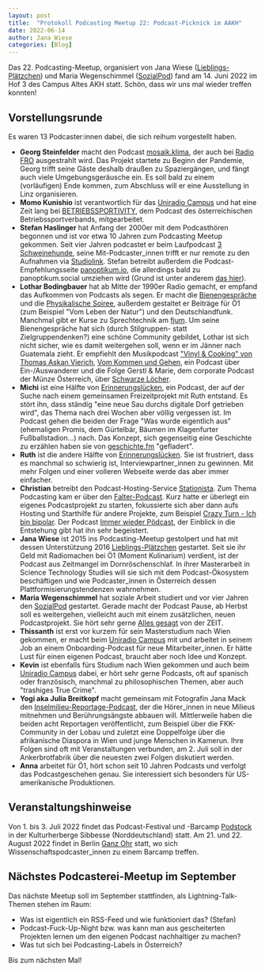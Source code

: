 ```yaml
---
layout: post
title:  "Protokoll Podcasting Meetup 22: Podcast-Picknick im AAKH"
date: 2022-06-14
author: Jana Wiese
categories: [Blog]
---
```


Das 22. Podcasting-Meetup, organisiert von Jana Wiese ([Lieblings-Plätzchen](www.lieblings-plaetzchen.com/)) und Maria Wegenschimmel ([SozialPod](https://www.sozialpod.com/)) fand am 14. Juni 2022 im Hof 3 des Campus Altes AKH statt. Schön, dass wir uns mal wieder treffen konnten!

## Vorstellungsrunde

Es waren 13 Podcaster:innen dabei, die sich reihum vorgestellt haben. 

* **Georg Steinfelder** macht den Podcast [mosaik.klima](https://cba.fro.at/podcast/mosaik%C2%B7-%C2%B7-klima), der auch bei [Radio FRO](https://www.fro.at/) ausgestrahlt wird. Das Projekt startete zu Beginn der Pandemie, Georg trifft seine Gäste deshalb draußen zu Spaziergängen, und fängt auch viele Umgebungsgeräusche ein.  Es soll bald zu einem (vorläufigen) Ende kommen, zum Abschluss will er eine Ausstellung in Linz organisieren.
* **Momo Kunishio** ist verantwortlich für das [Uniradio Campus](https://www.univie.ac.at/radiocampus/) und hat eine Zeit lang bei [BETRIEBSSPORTIVITY](https://firmensport.at/2021/03/podcast/), dem Podcast des österreichischen Betriebssportverbands, mitgearbeitet.
* **Stefan Haslinger** hat Anfang der 2000er mit dem Podcasthören begonnen und ist vor etwa 10 Jahren zum Podcasting Meetup gekommen. Seit vier Jahren podcastet er beim Laufpodcast [3 Schweinehunde](https://3-schweinehun.de/), seine Mit-Podcaster_innen trifft er nur remote zu den Aufnahmen via [Studiolink](https://studio-link.de/). Stefan betreibt außerdem die Podcast-Empfehlungsseite [panoptikum.io](https://panoptikum.io/), die allerdings bald zu panoptikum.social umziehen wird (Grund ist unter anderem [das hier](https://old.gigaom.com/2014/06/30/the-dark-side-of-io-how-the-u-k-is-making-web-domain-profits-from-a-shady-cold-war-land-deal/)).
* **Lothar Bodingbauer** hat ab Mitte der 1990er Radio gemacht, er empfand das Aufkommen von Podcasts als segen. Er macht die [Bienengespräche](https://www.bienenpodcast.at/) und die [Physikalische Soiree](https://www.physikalischesoiree.at/), außerdem gestaltet er Beiträge für Ö1 (zum Beispiel "Vom Leben der Natur") und den Deutschlandfunk. Manchmal gibt er Kurse zu Sprechtechnik am [fjum](https://www.fjum-wien.at/). Um seine Bienengespräche hat sich (durch Stilgruppen- statt Zielgruppendenken?) eine schöne Community gebildet, Lothar ist sich nicht sicher, wie es damit weitergehen soll, wenn er im Jänner nach Guatemala zieht. Er empfiehlt den Musikpodcast ["Vinyl & Cooking" von Thomas Askan Vierich](https://anchor.fm/thomas-vierich/episodes/Trailer-Vinyl--Cooking-eui1ul), [Vom Kommen und Gehen](https://vomkommenundgehen.de/), ein Podcast über Ein-/Auswanderer und die Folge Gerstl & Marie, dem corporate Podcast der Münze Österreich, über [Schwarze Löcher](https://gerstl-marie.podigee.io/6-schwarzes-loch).
* **Michi** ist eine Hälfte von [Erinnerungslücken](https://erinnerungsluecken.at/), ein Podcast, der auf der Suche nach einem gemeinsamen Freizeitprojekt mit Ruth entstand. Es stört ihn, dass ständig "eine neue Sau durchs digitale Dorf getrieben wird", das Thema nach drei Wochen aber völlig vergessen ist. Im Podcast gehen die beiden der Frage "Was wurde eigentlich aus" (ehemaligen Promis, dem Gürtelbär, Bäumen im Klagenfurter Fußballstadion...) nach. Das Konzept, sich gegenseitig eine Geschichte zu erzählen haben sie von [geschichte.fm](https://www.geschichte.fm/) "gefladert".
* **Ruth** ist die andere Hälfte von [Erinnerungslücken](https://erinnerungsluecken.at/). Sie ist frustriert, dass es manchmal so schwierig ist, Interviewpartner_innen zu gewinnen. Mit mehr Folgen und einer volleren Webseite werde das aber immer einfacher.
* **Christian** betreibt den Podcast-Hosting-Service [Stationista](https://www.stationista.com/at). Zum Thema Podcasting kam er über den [Falter-Podcast](https://www.falter.at/falter/radio). Kurz hatte er überlegt ein eigenes Podcastprojekt zu starten, fokussierte sich aber dann aufs Hosting und Starthilfe für andere Projekte, zum Beispiel [Crazy Turn - Ich bin bipolar](https://crazy-turn-ich-bin-bipolar.stationista.com/). Der Podcast [Immer wieder Pödcast](https://anchor.fm/poedcast), der Einblick in die Entstehung gibt hat ihn sehr begeistert.
* **Jana Wiese** ist 2015 ins Podcasting-Meetup gestolpert und hat mit dessen Unterstützung 2016 [Lieblings-Plätzchen](lieblings-plaetzchen.com/) gestartet. Seit sie ihr Geld mit Radiomachen bei Ö1 (Moment Kulinarium) verdient, ist der Podcast aus Zeitmangel im Dornröschenschlaf. In ihrer Masterarbeit in Science Technology Studies will sie sich mit dem Podcast-Ökosystem beschäftigen und wie Podcaster_innen in Österreich dessen Plattformisierungstendenzen wahrnehmen.
* **Maria Wegenschimmel** hat soziale Arbeit studiert und vor vier Jahren den [SozialPod](https://www.sozialpod.com) gestartet. Gerade macht der Podcast Pause, ab Herbst soll es weitergehen, vielleicht auch mit einem zusätzlichen, neuen Podcastprojekt. Sie hört sehr gerne [Alles gesagt](https://www.zeit.de/serie/alles-gesagt) von der ZEIT. 
* **Thissanth** ist erst vor kurzem für sein Masterstudium nach Wien gekommen, er macht beim [Uniradio Campus](https://www.univie.ac.at/radiocampus/) mit und arbeitet in seinem Job an einem Onboarding-Podcast für neue Mitarbeiter_innen. Er hätte Lust für einen eigenen Podcast, braucht aber noch Idee und Konzept.
* **Kevin** ist ebenfalls fürs Studium nach Wien gekommen und auch beim [Uniradio Campus](https://www.univie.ac.at/radiocampus/) dabei, er hört sehr gerne Podcasts, oft auf spanisch oder französisch, manchmal zu philosophischen Themen, aber auch "trashiges True Crime".
* **Yogi aka Julia Breitkopf** macht gemeinsam mit Fotografin Jana Mack den [Inselmilieu-Reportage-Podcast](https://www.inselmilieu-reportage.at/), der die Hörer_innen in neue Milieus mitnehmen und Berührungsängste abbauen will. Mittlerweile haben die beiden acht Reportagen veröffentlicht, zum Beispiel über die FKK-Community in der Lobau und zuletzt eine Doppelfolge über die afrikanische Diaspora in Wien und junge Menschen in Kamerun. Ihre Folgen sind oft mit Veranstaltungen verbunden, am 2. Juli soll in der Ankerbrotfabrik über die neuesten zwei Folgen diskutiert werden.
* **Anna** arbeitet für Ö1, hört schon seit 10 Jahren Podcasts und verfolgt das Podcastgeschehen genau. Sie interessiert sich besonders für US-amerikanische Produktionen.

## Veranstaltungshinweise

Von 1. bis 3. Juli 2022 findet das Podcast-Festival und -Barcamp [Podstock](https://www.podstock.de/) in der Kulturherberge Sibbesse (Norddeutschland) statt. Am 21. und 22. August 2022 findet in Berlin [Ganz Ohr](https://wissenschaftspodcasts.de/blog/ganzohr-2022-save-the-date/) statt, wo sich Wissenschaftspodcaster_innen zu einem Barcamp treffen.

## Nächstes Podcasterei-Meetup im September

Das nächste Meetup soll im September stattfinden, als Lightning-Talk-Themen stehen im Raum:

* Was ist eigentlich ein RSS-Feed und wie funktioniert das? (Stefan)
* Podcast-Fuck-Up-Night bzw. was kann man aus gescheiterten Projekten lernen um den eigenen Podcast nachhaltiger zu machen?
* Was tut sich bei Podcasting-Labels in Österreich?

Bis zum nächsten Mal!
